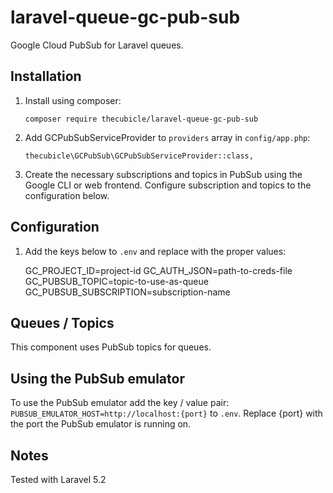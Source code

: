 # laravel-queue-gc-pub-sub

Google Cloud PubSub for Laravel queues.

## Installation
1. Install using composer:

    `composer require thecubicle/laravel-queue-gc-pub-sub`

2. Add GCPubSubServiceProvider to `providers` array in `config/app.php`:

    `thecubicle\GCPubSub\GCPubSubServiceProvider::class,`
 
3. Create the necessary subscriptions and topics in PubSub using the Google CLI or web frontend.  Configure subscription and topics to the configuration below.

## Configuration
1. Add the keys below to `.env` and replace with the proper values:

    GC_PROJECT_ID=project-id
    GC_AUTH_JSON=path-to-creds-file
    GC_PUBSUB_TOPIC=topic-to-use-as-queue
    GC_PUBSUB_SUBSCRIPTION=subscription-name
    
    
## Queues / Topics
This component uses PubSub topics for queues.

## Using the PubSub emulator
To use the PubSub emulator add the key / value pair: `PUBSUB_EMULATOR_HOST=http://localhost:{port}` to `.env`. Replace {port} with the port the PubSub emulator is running on.

## Notes
Tested with Laravel 5.2
